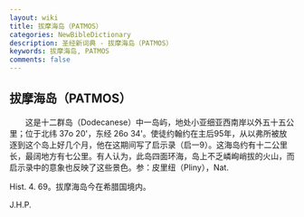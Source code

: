 ```yaml
---
layout: wiki
title: 拔摩海岛（PATMOS）
categories: NewBibleDictionary
description: 圣经新词典 - 拔摩海岛（PATMOS）
keywords: 拔摩海岛, PATMOS
comments: false
---
```


## 拔摩海岛（PATMOS）

　　这是十二群岛（Dodecanese）中一岛屿，地处小亚细亚西南岸以外五十五公里；位于北纬 37o 20'，东经 26o 34'。使徒约翰约在主后95年，从以弗所被放逐到这个岛上好几个月，他在这期间写了启示录（启一9）。这海岛约有十二公里长，最阔地方有七公里。有人认为，此岛四面环海，岛上不乏嶙峋峭拔的火山，而启示录中的意象也反映了这些景色。参：皮里纽（Pliny），Nat.

Hist. 4. 69。拔摩海岛今在希腊国境内。

J.H.P.








